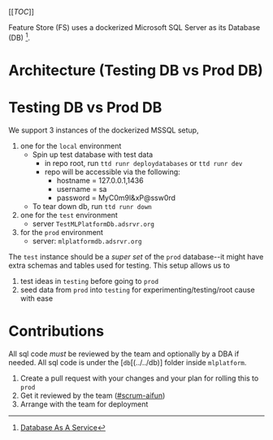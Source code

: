 
[[_TOC_]]

Feature Store (FS) uses a dockerized Microsoft SQL Server as its Database (DB) [^TTDDBAS].

# Architecture (Testing DB vs Prod DB)

# Testing DB vs Prod DB

We support 3 instances of the dockerized MSSQL setup,

1. one for the `local` environment
    * Spin up test database with test data
      * in repo root, run `ttd runr deploydatabases` or `ttd runr dev`
      * repo will be accessible via the following:
        * hostname = 127.0.0.1,1436
        * username = sa
        * password = MyC0m9l&xP@ssw0rd
    * To tear down db, run `ttd runr down`
2. one for the `test` environment
    * server `TestMLPlatformDb.adsrvr.org`
3. for the `prod` environment
    * server: `mlplatformdb.adsrvr.org`

The `test` instance should be a *super set* of the `prod` database--it might have extra schemas and tables used for testing.
This setup allows us to

1. test ideas in `testing` before going to `prod`
1. seed data from `prod` into `testing` for experimenting/testing/root cause with ease

# Contributions

All sql code *must* be reviewed by the team and optionally by a DBA if needed.
All sql code is under the [`db`[(../../db)] folder inside `mlplatform`.

1. Create a pull request with your changes and your plan for rolling this to `prod` 
1. Get it reviewed by the team ([#scrum-aifun](https://thetradedesk.slack.com/archives/C01RMJ10G79))
1. Arrange with the team for deployment 




[^TTDDBAS]: [Database As A Service](https://atlassian.thetradedesk.com/confluence/x/GgudBw)
